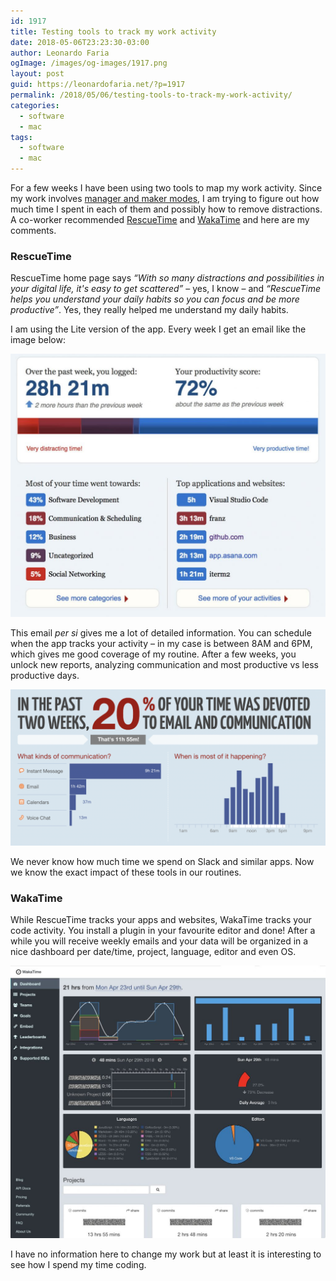 ```yaml
---
id: 1917
title: Testing tools to track my work activity
date: 2018-05-06T23:23:30-03:00
author: Leonardo Faria
ogImage: /images/og-images/1917.png
layout: post
guid: https://leonardofaria.net/?p=1917
permalink: /2018/05/06/testing-tools-to-track-my-work-activity/
categories:
  - software
  - mac
tags:
  - software
  - mac
---
```

For a few weeks I have been using two tools to map my work activity. Since my work involves [manager and maker modes](https://www.learningapprentice.com/maker-mode-manager-mode/), I am trying to figure out how much time I spent in each of them and possibly how to remove distractions. A co-worker recommended [RescueTime](https://www.rescuetime.com/ref/1808210) and [WakaTime](https://wakatime.com/i/cbdf18ed-26ac-43b6-936c-d006efa2bec0) and here are my comments.

### RescueTime

RescueTime home page says _&#8220;With so many distractions and possibilities in your digital life, it's easy to get scattered&#8221;_ – yes, I know – and _&#8220;RescueTime helps you understand your daily habits so you can focus and be more productive&#8221;_. Yes, they really helped me understand my daily habits.  
<!--more-->


I am using the Lite version of the app. Every week I get an email like the image below:

[![](/wp-content/uploads/2018/05/rescuetime-1024x854.jpg)](https://www.rescuetime.com/ref/1808210)

This email _per si_ gives me a lot of detailed information. You can schedule when the app tracks your activity – in my case is between 8AM and 6PM, which gives me good coverage of my routine. After a few weeks, you unlock new reports, analyzing communication and most productive vs less productive days.

[![](/wp-content/uploads/2018/05/rescuetime-report-1024x508.png)](https://www.rescuetime.com/ref/1808210)

We never know how much time we spend on Slack and similar apps. Now we know the exact impact of these tools in our routines.

### WakaTime

While RescueTime tracks your apps and websites, WakaTime tracks your code activity. You install a plugin in your favourite editor and done! After a while you will receive weekly emails and your data will be organized in a nice dashboard per date/time, project, language, editor and even OS.

[![](/wp-content/uploads/2018/05/wakatime-1024x885.jpg)](https://wakatime.com/i/cbdf18ed-26ac-43b6-936c-d006efa2bec0)

I have no information here to change my work but at least it is interesting to see how I spend my time coding.
